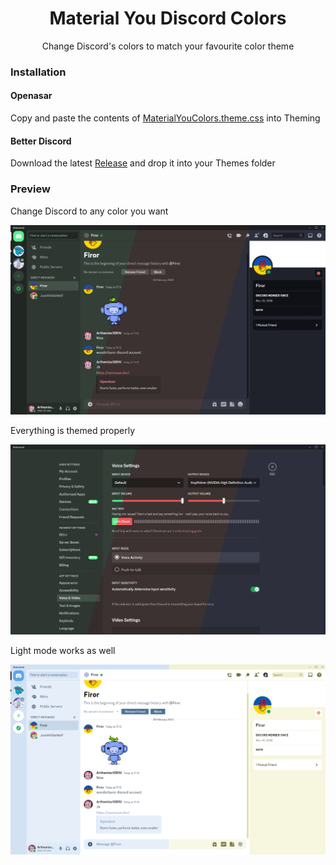 <div align=center>
<h1>Material You Discord Colors</h1>
<p>Change Discord's colors to match your favourite color theme</p>
</div>

### Installation

#### Openasar

Copy and paste the contents of [MaterialYouColors.theme.css](https://github.com/JustAlittleWolf/Material-You-Discord-Theme/blob/main/MaterialYouColors.theme.css) into Theming

#### Better Discord

Download the latest [Release](https://github.com/JustAlittleWolf/Material-You-Discord-Theme/releases/download/1.0.0/MaterialYouColors.theme.css) and drop it into your Themes folder

### Preview

Change Discord to any color you want

![Dark Mode](images/DarkMode.png)

Everything is themed properly

![Settings](images/Settings.png)

Light mode works as well

![Light Mode](images/LightMode.png)